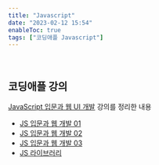 ```yaml
---
title: "Javascript"
date: "2023-02-12 15:54"
enableToc: true
tags: ["코딩애플 Javascript"]
---
```


<br>

## 코딩애플 강의

<a href='https://codingapple.com/course/javascript-jquery-ui/' target='_blank'>JavaScript 입문과 웹 UI 개발</a> 강의를 정리한 내용

- [JS 입문과 웹 개발 01](notes/TIL/fragment/lang/javascript/apple-js-01)
- [JS 입문과 웹 개발 02](notes/TIL/fragment/lang/javascript/apple-js-02)
- [JS 입문과 웹 개발 03](notes/TIL/fragment/lang/javascript/apple-js-03)
- [JS 라이브러리](notes/TIL/fragment/lang/javascript/js-library)

